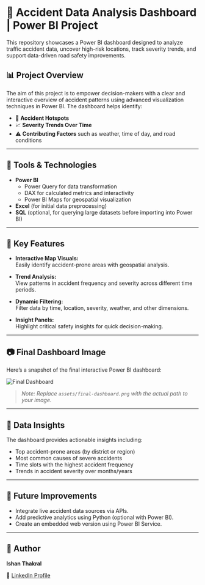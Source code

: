 # 🚦 Accident Data Analysis Dashboard | Power BI Project

This repository showcases a Power BI dashboard designed to analyze traffic accident data, uncover high-risk locations, track severity trends, and support data-driven road safety improvements.

## 📊 Project Overview

The aim of this project is to empower decision-makers with a clear and interactive overview of accident patterns using advanced visualization techniques in Power BI. The dashboard helps identify:

- 🚧 **Accident Hotspots**  
- 📈 **Severity Trends Over Time**  
- ⚠️ **Contributing Factors** such as weather, time of day, and road conditions

---

## 🧰 Tools & Technologies

- **Power BI**
  - Power Query for data transformation
  - DAX for calculated metrics and interactivity
  - Power BI Maps for geospatial visualization
- **Excel** (for initial data preprocessing)
- **SQL** (optional, for querying large datasets before importing into Power BI)

---

## 📍 Key Features

- **Interactive Map Visuals:**  
  Easily identify accident-prone areas with geospatial analysis.

- **Trend Analysis:**  
  View patterns in accident frequency and severity across different time periods.

- **Dynamic Filtering:**  
  Filter data by time, location, severity, weather, and other dimensions.

- **Insight Panels:**  
  Highlight critical safety insights for quick decision-making.

---

## 📷 Final Dashboard Image

Here’s a snapshot of the final interactive Power BI dashboard:

![Final Dashboard](assets/final-dashboard.png)

> *Note: Replace `assets/final-dashboard.png` with the actual path to your image.*

---

## 🧪 Data Insights

The dashboard provides actionable insights including:
- Top accident-prone areas (by district or region)
- Most common causes of severe accidents
- Time slots with the highest accident frequency
- Trends in accident severity over months/years

---

## 🎯 Future Improvements

- Integrate live accident data sources via APIs.
- Add predictive analytics using Python (optional with Power BI).
- Create an embedded web version using Power BI Service.

---

## 👤 Author

**Ishan Thakral**  

🔗 [LinkedIn Profile](https://www.linkedin.com/in/ishanthakral)


